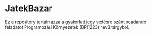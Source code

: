 # JatekBazar
Ez a repository tartalmazza a gyakorlati jegy védésre szánt beadandó feladatot Programozási Környezetek (BPI1223) nevű tárgyból. 
